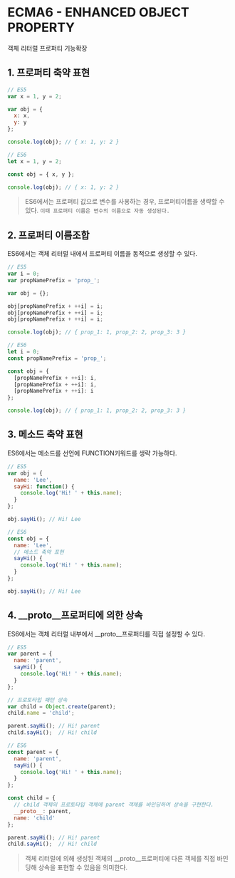 # ECMA6 - ENHANCED OBJECT PROPERTY
객체 리터럴 프로퍼티 기능확장

## 1. 프로퍼티 축약 표현
```javascript
// ES5
var x = 1, y = 2;

var obj = {
  x: x,
  y: y
};

console.log(obj); // { x: 1, y: 2 }

// ES6
let x = 1, y = 2;

const obj = { x, y };

console.log(obj); // { x: 1, y: 2 }
```
> ES6에서는 프로퍼티 값으로 변수를 사용하는 경우, 프로퍼티이름을 생략할 수 있다.
`이때 프로퍼티 이름은 변수의 이름으로 자동 생성된다.`
## 2. 프로퍼티 이름조합
ES6에서는 객체 리터럴 내에서 프로퍼티 이름을 동적으로 생성할 수 있다.
```javascript
// ES5
var i = 0;
var propNamePrefix = 'prop_';

var obj = {};

obj[propNamePrefix + ++i] = i;
obj[propNamePrefix + ++i] = i;
obj[propNamePrefix + ++i] = i;

console.log(obj); // { prop_1: 1, prop_2: 2, prop_3: 3 }

// ES6
let i = 0;
const propNamePrefix = 'prop_';

const obj = {
  [propNamePrefix + ++i]: i,
  [propNamePrefix + ++i]: i,
  [propNamePrefix + ++i]: i
};

console.log(obj); // { prop_1: 1, prop_2: 2, prop_3: 3 }
```
## 3. 메소드 축약 표현
ES6에서는 메소드를 선언에 FUNCTION키워드를 생략 가능하다.
```javascript
// ES5
var obj = {
  name: 'Lee',
  sayHi: function() {
    console.log('Hi! ' + this.name);
  }
};

obj.sayHi(); // Hi! Lee

// ES6
const obj = {
  name: 'Lee',
  // 메소드 축약 표현
  sayHi() {
    console.log('Hi! ' + this.name);
  }
};

obj.sayHi(); // Hi! Lee
```
## 4. __proto__프로퍼티에 의한 상속
ES6에서는 객체 리터럴 내부에서 __proto__프로퍼티를 직접 설정할 수 있다.
```javascript
// ES5
var parent = {
  name: 'parent',
  sayHi() {
    console.log('Hi! ' + this.name);
  }
};

// 프로토타입 패턴 상속
var child = Object.create(parent);
child.name = 'child';

parent.sayHi(); // Hi! parent
child.sayHi();  // Hi! child

// ES6
const parent = {
  name: 'parent',
  sayHi() {
    console.log('Hi! ' + this.name);
  }
};

const child = {
  // child 객체의 프로토타입 객체에 parent 객체를 바인딩하여 상속을 구현한다.
  __proto__: parent,
  name: 'child'
};

parent.sayHi(); // Hi! parent
child.sayHi();  // Hi! child
```
> 객체 리터럴에 의해 생성된 객체의 __proto__프로퍼티에 다른 객체를 직접 바인딩해 상속을 표현할 수 있음을 의미한다.